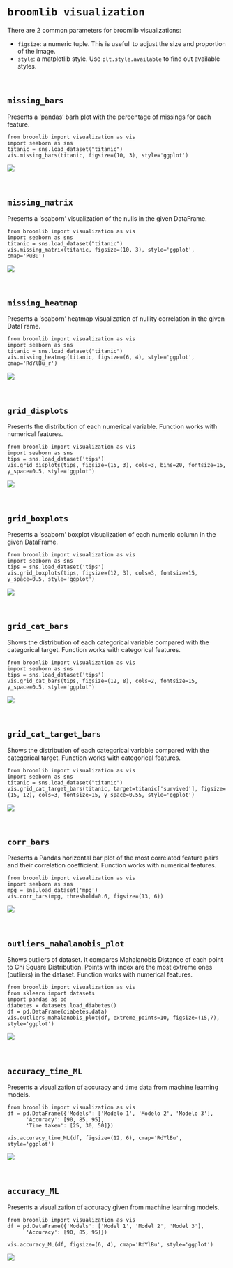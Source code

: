 # `broomlib visualization`

There are 2 common parameters for broomlib visualizations:
- `figsize`: a numeric tuple. This is usefull to adjust the size and proportion of the image.
- `style`: a matplotlib style. Use `plt.style.available` to find out available styles.

<p><br></p>

## `missing_bars`
Presents a ‘pandas’ barh plot with the percentage of missings for each feature.

```
from broomlib import visualization as vis
import seaborn as sns
titanic = sns.load_dataset("titanic")
vis.missing_bars(titanic, figsize=(10, 3), style='ggplot')
```

![](images/missing_bars.png)

<p><br></p>


## `missing_matrix`
Presents a ‘seaborn’ visualization of the nulls in the given DataFrame.

```
from broomlib import visualization as vis
import seaborn as sns
titanic = sns.load_dataset("titanic")
vis.missing_matrix(titanic, figsize=(10, 3), style='ggplot', cmap='PuBu')
```

![](images/missing_matrix.png)

<p><br></p>


## `missing_heatmap`
Presents a ‘seaborn’ heatmap visualization of nullity correlation in the given DataFrame.

```
from broomlib import visualization as vis
import seaborn as sns
titanic = sns.load_dataset("titanic")
vis.missing_heatmap(titanic, figsize=(6, 4), style='ggplot', cmap='RdYlBu_r')
```

![](images/missing_heatmap.png)

<p><br></p>


## `grid_displots`
Presents the distribution of each numerical variable.
Function works with numerical features.

```
from broomlib import visualization as vis
import seaborn as sns
tips = sns.load_dataset('tips')
vis.grid_displots(tips, figsize=(15, 3), cols=3, bins=20, fontsize=15, y_space=0.5, style='ggplot')
```

![](images/grid_displots.png)

<p><br></p>


## `grid_boxplots`
Presents a ‘seaborn’ boxplot visualization of each numeric column in the given DataFrame.

```
from broomlib import visualization as vis
import seaborn as sns
tips = sns.load_dataset('tips')
vis.grid_boxplots(tips, figsize=(12, 3), cols=3, fontsize=15, y_space=0.5, style='ggplot')
```

![](images/grid_boxplots.png)

<p><br></p>


## `grid_cat_bars`
Shows the distribution of each categorical variable compared with the categorical target.
Function works with categorical features.

```
from broomlib import visualization as vis
import seaborn as sns
tips = sns.load_dataset('tips')
vis.grid_cat_bars(tips, figsize=(12, 8), cols=2, fontsize=15, y_space=0.5, style='ggplot')
```

![](images/grid_cat_bars.png)

<p><br></p>


## `grid_cat_target_bars`
Shows the distribution of each categorical variable compared with the categorical target.
Function works with categorical features.

```
from broomlib import visualization as vis
import seaborn as sns
titanic = sns.load_dataset("titanic")
vis.grid_cat_target_bars(titanic, target=titanic['survived'], figsize=(15, 12), cols=3, fontsize=15, y_space=0.55, style='ggplot')
```

![](images/grid_cat_target_bars.png)

<p><br></p>


## `corr_bars`
Presents a Pandas horizontal bar plot of the most correlated feature pairs and their correlation coefficient.
Function works with numerical features.

```
from broomlib import visualization as vis
import seaborn as sns
mpg = sns.load_dataset('mpg')
vis.corr_bars(mpg, threshold=0.6, figsize=(13, 6))
```

![](images/corr_bars.png)

<p><br></p>


## `outliers_mahalanobis_plot`
Shows outliers of dataset. It compares Mahalanobis Distance of each point to Chi Square Distribution.
Points with index are the most extreme ones (outliers) in the dataset.
Function works with numerical features.

```
from broomlib import visualization as vis
from sklearn import datasets
import pandas as pd
diabetes = datasets.load_diabetes()
df = pd.DataFrame(diabetes.data)
vis.outliers_mahalanobis_plot(df, extreme_points=10, figsize=(15,7), style='ggplot')
```

![](images/outliers_mahalanobis_plot.png)

<p><br></p>


## `accuracy_time_ML`
Presents a visualization of accuracy and time data from machine learning models.
```
from broomlib import visualization as vis
df = pd.DataFrame({'Models': ['Modelo 1', 'Modelo 2', 'Modelo 3'], 
      'Accuracy': [90, 85, 95],
      'Time taken': [25, 30, 50]})

vis.accuracy_time_ML(df, figsize=(12, 6), cmap='RdYlBu', style='ggplot')
```

![](images/accuracy_time_ML.png)

<p><br></p>


## `accuracy_ML`
Presents a visualization of accuracy given from machine learning models.
```
from broomlib import visualization as vis
df = pd.DataFrame({'Models': ['Model 1', 'Model 2', 'Model 3'], 
      'Accuracy': [90, 85, 95]})

vis.accuracy_ML(df, figsize=(6, 4), cmap='RdYlBu', style='ggplot')
```

![](images/accuracy_ML.png)

<p><br></p>
